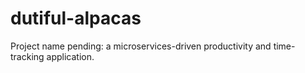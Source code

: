 # dutiful-alpacas
Project name pending: a microservices-driven productivity and time-tracking application.
